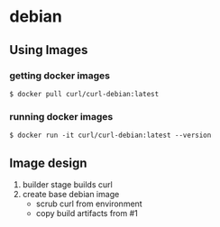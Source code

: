 # debian

## Using Images

### getting docker images

```
$ docker pull curl/curl-debian:latest
```

### running docker images

```
$ docker run -it curl/curl-debian:latest --version
```


## Image design

1. builder stage builds curl
2. create base debian image
    * scrub curl from environment
    * copy build artifacts from #1
    
